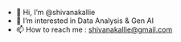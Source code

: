 - 👋 Hi, I’m @shivanakallie
- 👀 I’m interested in Data Analysis & Gen AI 
- 📫 How to reach me : shivanakallie@gmail.com

<!---
shivanakallie/shivanakallie is a ✨ special ✨ repository because its `README.md` (this file) appears on your GitHub profile.
You can click the Preview link to take a look at your changes.
--->

